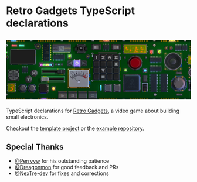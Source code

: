 # Retro Gadgets TypeScript declarations

![](docs/library_hero.jpg)
---

TypeScript declarations for [Retro Gadgets][1], a video game about building small electronics.

Checkout the [template project][2] or the [example repository][3].

## Special Thanks

- [@Perryvw][4] for his outstanding patience
- [@Dreagonmon][5] for good feedback and PRs
- [@NexTre-dev][6] for fixes and corrections

[1]: https://store.steampowered.com/app/1730260/Retro_Gadgets/
[2]: https://github.com/DarkMio/retro-gadgets-template
[3]: https://github.com/DarkMio/retro-gadgets-examples
[4]: https://github.com/Perryvw
[5]: https://github.com/Dreagonmon
[6]: https://github.com/NexTre-dev